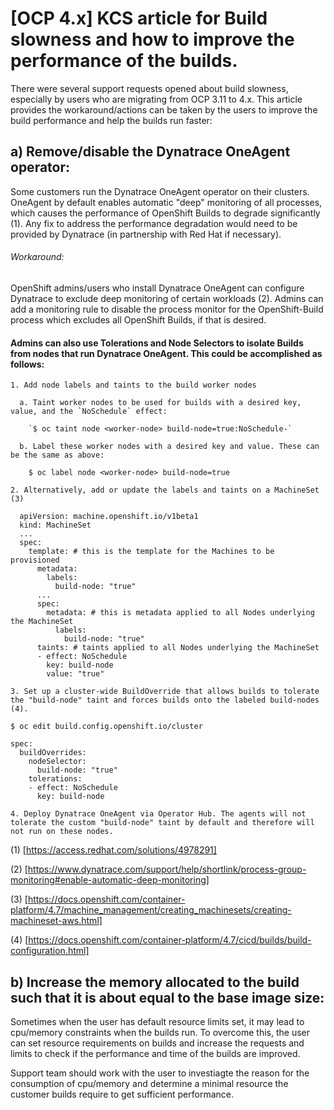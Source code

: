 # [OCP 4.x] KCS article for Build slowness and how to improve the performance of the builds.

There were several support requests opened about build slowness, especially by users who are migrating from OCP 3.11 to 4.x. This article provides the workaround/actions can be taken by the users to improve the build performance and help the builds run faster:

## a) Remove/disable the Dynatrace OneAgent operator:
Some customers run the Dynatrace OneAgent operator on their clusters. OneAgent by default enables automatic "deep" monitoring of all processes, which causes the performance of OpenShift Builds to degrade significantly (1). Any fix to address the performance degradation would need to be provided by Dynatrace (in partnership with Red Hat if necessary).

###### Workaround:
OpenShift admins/users who install Dynatrace OneAgent can configure Dynatrace to exclude deep monitoring of certain workloads (2). Admins can add a monitoring rule to disable the process monitor for the OpenShift-Build process which excludes all OpenShift Builds, if that is desired.

#### Admins can also use Tolerations and Node Selectors to isolate Builds from nodes that run Dynatrace OneAgent. This could be accomplished as follows:

```
1. Add node labels and taints to the build worker nodes

  a. Taint worker nodes to be used for builds with a desired key, value, and the `NoSchedule` effect:
    
    `$ oc taint node <worker-node> build-node=true:NoSchedule-`
   
  b. Label these worker nodes with a desired key and value. These can be the same as above:
  
    $ oc label node <worker-node> build-node=true

2. Alternatively, add or update the labels and taints on a MachineSet (3)

  apiVersion: machine.openshift.io/v1beta1
  kind: MachineSet
  ...
  spec:
    template: # this is the template for the Machines to be provisioned
      metadata:
        labels:
          build-node: "true"
      ...
      spec:
        metadata: # this is metadata applied to all Nodes underlying the MachineSet
          labels:
            build-node: "true"
      taints: # taints applied to all Nodes underlying the MachineSet
      - effect: NoSchedule
        key: build-node
        value: "true"

3. Set up a cluster-wide BuildOverride that allows builds to tolerate the "build-node" taint and forces builds onto the labeled build-nodes (4).

$ oc edit build.config.openshift.io/cluster

spec:
  buildOverrides:
    nodeSelector:
      build-node: "true"
    tolerations:
    - effect: NoSchedule
      key: build-node
      
4. Deploy Dynatrace OneAgent via Operator Hub. The agents will not tolerate the custom "build-node" taint by default and therefore will not run on these nodes.
```

(1) [https://access.redhat.com/solutions/4978291]

(2) [https://www.dynatrace.com/support/help/shortlink/process-group-monitoring#enable-automatic-deep-monitoring]

(3) [https://docs.openshift.com/container-platform/4.7/machine_management/creating_machinesets/creating-machineset-aws.html]

(4) [https://docs.openshift.com/container-platform/4.7/cicd/builds/build-configuration.html]

## b) Increase the memory allocated to the build such that it is about equal to the base image size:
Sometimes when the user has default resource limits set, it may lead to cpu/memory constraints when the builds run. To overcome this, the user can set resource requirements on builds and increase the requests and limits to check if the performance and time of the builds are improved.

Support team should work with the user to investiagte the reason for the consumption of cpu/memory and determine a minimal resource the customer builds require to get sufficient performance.



